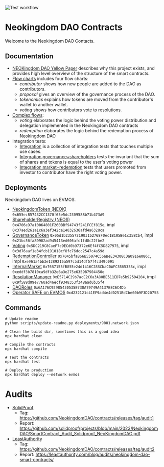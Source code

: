 ![Test workflow](https://github.com/NeokingdomDAO/contracts/actions/workflows/node.yml/badge.svg)

# Neokingdom DAO Contracts

Welcome to the Neokingdom DAO Contacts.

## Documentation

- [NEOKingdom DAO Yellow Paper](./docs/yellowpaper/yellowpaper.md) describes why this project exists, and provides high level overview of the structure of the smart contracts.
- [Flow charts](./docs/flowcharts) includes four flow charts:
  - _contributor_ shows how new people are added to the DAO as contributors.
  - _proposal_ gives an overview of the governance process of the DAO.
  - _tokenomics_ explains how tokens are moved from the contributor's wallet to another wallet.
  - _voting_ shows how contributors vote to resolutions.
- [Complex flows](./docs/complex_flows):
  - _voting_ elaborates the logic behind the voting power distribution and delegation implemented in the Neokingdom DAO contracts
  - _redemption_ elaborates the logic behind the redemption process of Neokingdom DAO
- Integration tests:
  - [Integration](./test/Integration.ts) is a collection of integration tests that touches multiple use cases.
  - [Integration governance+shareholders](./test/IntegrationGovernanceShareholders.ts) tests the invariant that the sum of shares and tokens is equal to the user's voting power
  - [Integration market+redemption](./test/IntegrationInternalMarketRedemptionController.ts) tests that users promoted from investor to contributor have the right voting power.

## Deployments

Neokingdom DAO lives on EVMOS.

- [NeokingdomToken (NEOK)](https://escan.live/address/0x655ecB57432CC1370f65e5dc2309588b71b473A9) `0x655ecB57432CC1370f65e5dc2309588b71b473A9`
- [ShareholderRegistry (NEOS)](https://escan.live/address/0x4706eD7a10064801F260BBf94743f241FCEf815e) `0x4706eD7a10064801F260BBf94743f241FCEf815e`, impl `0x37aed261a1c6a3ef342ce14032636afd4a6328ca`
- [GovernanceToken](https://escan.live/address/0x05d1b2355721903152768F0ec1B105Be1c35BCb4) `0x05d1b2355721903152768F0ec1B105Be1c35BCb4`, impl `0x21bc56fa89902ad945413ed606afc1fd8c22fbe2`
- [Voting](https://escan.live/address/0x5DC219C8CaeF7c9ECd0b97372e6Ef4fC5D827975) `0x5DC219C8CaeF7c9ECd0b97372e6Ef4fC5D827975`, impl `0x3d76aaf1e34fcb191018cf8fc76dcc2547c4a59d`
- [RedemptionController](https://escan.live/address/0x7045bfaB66B55074C56aBeE34308CDa0916e086C) `0x7045bfaB66B55074C56aBeE34308CDa0916e086C`, impl `0xe961a4bb3e1289215a597cbd14df57f4cd49c091`
- [InternalMarket](https://escan.live/address/0x7687155fB855e24d1416C288CbaC0AFC3B65353c) `0x7687155fB855e24d1416C288CbaC0AFC3B65353c`, impl `0xeddf3b7810ca9dfb32e6a3e275e635987904450e`
- [ResolutionManager](https://escan.live/address/0xE5714C29b7acE2C6a3A80BE511ED7e5b92594204) `0xE5714C29b7acE2C6a3A80BE511ED7e5b92594204`, impl `0x9f589d09e7760ad46ecf9348353f348aad6b35f4`
- [DAORoles](https://escan.live/address/0x6A176C92985430535E738A79749A4137BEC6C4Db) `0x6A176C92985430535E738A79749A4137BEC6C4Db`
- [Operator SAFE on EVMOS](https://safe.evmos.org/evmos:0xd232121c41EF9ad4e4d0251BdCbe60b9F3D20758) `0xd232121c41EF9ad4e4d0251BdCbe60b9F3D20758`

## Commands

```
# Update readme
python scripts/update-readme.py deployments/9001.network.json
```

```
# Clean the build dir, sometimes this is a good idea
npx hardhat clean

# Compile the contracts
npx hardhat compile

# Test the contracts
npx hardhat test

# Deploy to production
npx hardhat deploy --network evmos
```

# Audits

- [SolidProof](https://solidproof.io/)
  - Tag: https://github.com/NeokingdomDAO/contracts/releases/tag/audit1
  - Report: https://github.com/solidproof/projects/blob/main/2023/NeokingdomDAO/SmartContract_Audit_Solidproof_NeoKingdomDAO.pdf
- [LeastAuthority](https://leastauthority.com)
  - Tag: https://github.com/NeokingdomDAO/contracts/releases/tag/audit2
  - Report: https://leastauthority.com/blog/audits/neokingdom-dao-smart-contracts/

